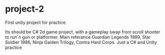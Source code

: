 # project-2
First unity project for practice.

Its should be C# 2d game project, with a gameplay swap from scroll shooter to run`n gun or platformer.
Main referance Guardian Legends 1989, Star Soldier 1986, Ninja Gaiden Trilogy, Contra Hard Corps.
Just a C# and Unity practice
